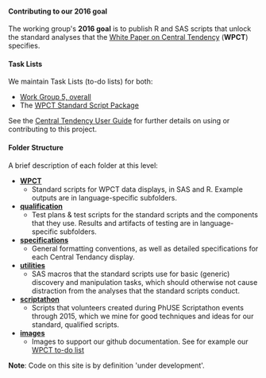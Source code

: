 #### Contributing to our 2016 goal

The working group's **2016 goal** is to publish R and SAS scripts that unlock the standard analyses that the [White Paper on Central Tendency](http://www.phusewiki.org/wiki/images/4/48/CSS_WhitePaper_CentralTendency_v1.0.pdf) (**WPCT**) specifies.

#### Task Lists

We maintain Task Lists (to-do lists) for both:

  * [Work Group 5, overall](http://github.com/phuse-org/phuse-scripts/blob/master/TODO.md)
  * The [WPCT Standard Script Package](http://github.com/phuse-org/phuse-scripts/blob/master/whitepapers/WPCT/TODO.md)

See the [Central Tendency User Guide](http://github.com/phuse-org/phuse-scripts/blob/master/whitepapers/CentralTendency-UserGuide.md) for further details on using or contributing to this project.


#### Folder Structure

A brief description of each folder at this level:

* [**WPCT**](http://github.com/phuse-org/phuse-scripts/tree/master/whitepapers/WPCT)
  * Standard scripts for WPCT data displays, in SAS and R. Example outputs are in language-specific subfolders.
* [**qualification**](http://github.com/phuse-org/phuse-scripts/tree/master/whitepapers/qualification)
  * Test plans & test scripts for the standard scripts and the components that they use. Results and artifacts of testing are in language-specific subfolders.
* [**specifications**](http://github.com/phuse-org/phuse-scripts/tree/master/whitepapers/specification)
  * General formatting conventions, as well as detailed specifications for each Central Tendancy display.
* [**utilities**](http://github.com/phuse-org/phuse-scripts/tree/master/whitepapers/utilities)
  * SAS macros that the standard scripts use for basic (generic) discovery and manipulation tasks, which should otherwise not cause distraction from the analyses that the standard scripts conduct.
* [**scriptathon**](http://github.com/phuse-org/phuse-scripts/tree/master/whitepapers/scriptathon)
  * Scripts that volunteers created during PhUSE Scriptathon events through 2015, which we mine for good techniques and ideas for our standard, qualified scripts.
* [**images**](http://github.com/phuse-org/phuse-scripts/tree/master/whitepapers/images)
  * Images to support our github documentation. See for example our [WPCT to-do list](http://github.com/phuse-org/phuse-scripts/blob/master/whitepapers/WPCT/TODO.md)

**Note**: Code on this site is by definition 'under development'.
